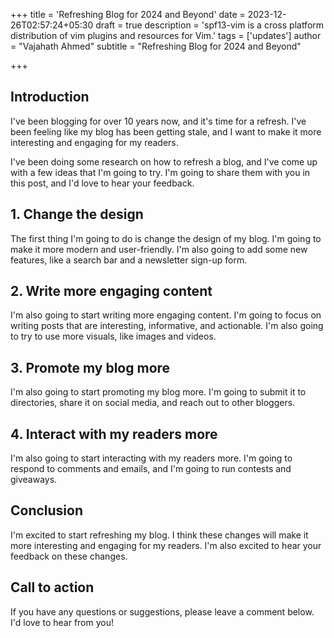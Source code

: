 +++
title = 'Refreshing Blog for 2024 and Beyond'
date = 2023-12-26T02:57:24+05:30
draft = true
description = 'spf13-vim is a cross platform distribution of vim plugins and resources for Vim.'
tags = ['updates']
author = "Vajahath Ahmed"
subtitle = "Refreshing Blog for 2024 and Beyond"

+++

## Introduction

I've been blogging for over 10 years now, and it's time for a refresh. I've been feeling like my blog has been getting stale, and I want to make it more interesting and engaging for my readers.

I've been doing some research on how to refresh a blog, and I've come up with a few ideas that I'm going to try. I'm going to share them with you in this post, and I'd love to hear your feedback.

## 1. Change the design

The first thing I'm going to do is change the design of my blog. I'm going to make it more modern and user-friendly. I'm also going to add some new features, like a search bar and a newsletter sign-up form.

## 2. Write more engaging content

I'm also going to start writing more engaging content. I'm going to focus on writing posts that are interesting, informative, and actionable. I'm also going to try to use more visuals, like images and videos.

## 3. Promote my blog more

I'm also going to start promoting my blog more. I'm going to submit it to directories, share it on social media, and reach out to other bloggers.

## 4. Interact with my readers more

I'm also going to start interacting with my readers more. I'm going to respond to comments and emails, and I'm going to run contests and giveaways.

## Conclusion

I'm excited to start refreshing my blog. I think these changes will make it more interesting and engaging for my readers. I'm also excited to hear your feedback on these changes.

## Call to action

If you have any questions or suggestions, please leave a comment below. I'd love to hear from you!